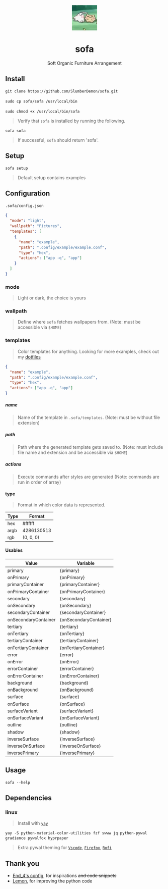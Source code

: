 <div align="center">

<img src="sofa.png" width="80">

# sofa

Soft Organic Furniture Arrangement

</div>

## Install

```
git clone https://github.com/SlumberDemon/sofa.git

sudo cp sofa/sofa /usr/local/bin

sudo chmod +x /usr/local/bin/sofa
```

> Verify that `sofa` is installed by running the following.

```
sofa sofa
```

> If successful, `sofa` should return 'sofa'.

## Setup

```
sofa setup
```

> Default setup contains examples

## Configuration

`.sofa/config.json`

```json
{
  "mode": "light",
  "wallpath": "Pictures",
  "templates": [
    {
      "name": "example",
      "path": ".config/example/example.conf",
      "type": "hex",
      "actions": ["app -q", "app"]
    }
  ]
}
```

### mode

> Light or dark, the choice is yours

### wallpath

> Define where `sofa` fetches wallpapers from. (Note: must be accessible via `$HOME`)

### templates

> Color templates for anything. Looking for more examples, check out my [dotfiles](https://github.com/SlumberDemon/dotfiles/tree/main/.sofa/templates)

```json
{
  "name": "example",
  "path": ".config/example/example.conf",
  "type": "hex",
  "actions": ["app -q", "app"]
}
```

##### name

> Name of the template in `.sofa/templates`. (Note: must be without file extension)

##### path

> Path where the generated template gets saved to. (Note: must include file name and extension and be accessible via `$HOME`)

##### actions

> Execute commands after styles are generated (Note: commands are run in order of array)

#### type

> Format in which color data is represented.

| Type                 | Format                 |
| -------------------- | ---------------------- |
| hex                  | #ffffff                | 
| argb                 | 4286130513             | 
| rgb                  | (0, 0, 0)              | 

#### Usables

| Value                | Variable               |
| -------------------- | ---------------------- |
| primary              | {primary}              |
| onPrimary            | {onPrimary}            |
| primaryContainer     | {primaryContainer}     |
| onPrimaryContainer   | {onPrimaryContainer}   |
| secondary            | {secondary}            |
| onSecondary          | {onSecondary}          |
| secondaryContainer   | {secondaryContainer}   |
| onSecondaryContainer | {onSecondaryContainer} |
| tertiary             | {tertiary}             |
| onTertiary           | {onTertiary}           |
| tertiaryContainer    | {tertiaryContainer}    |
| onTertiaryContainer  | {onTertiaryContainer}  |
| error                | {error}                |
| onError              | {onError}              |
| errorContainer       | {errorContainer}       |
| onErrorContainer     | {onErrorContainer}     |
| background           | {background}           |
| onBackground         | {onBackground}         |
| surface              | {surface}              |
| onSurface            | {onSurface}            |
| surfaceVariant       | {surfaceVariant}       |
| onSurfaceVariant     | {onSurfaceVariant}     |
| outline              | {outline}              |
| shadow               | {shadow}               |
| inverseSurface       | {inverseSurface}       |
| inverseOnSurface     | {inverseOnSurface}     |
| inversePrimary       | {inversePrimary}       |

## Usage

```
sofa --help
```

## Dependencies

### linux

> Install with [`yay`](https://github.com/Jguer/yay)

```
yay -S python-material-color-utilities fzf swww jq python-pywal gradience pywalfox hyprpaper
```

> Extra pywal theming for [`Vscode`](https://marketplace.visualstudio.com/items?itemName=dlasagno.wal-theme), [`Firefox`](https://addons.mozilla.org/en-US/firefox/addon/pywalfox/), [`Rofi`](https://github.com/dylanaraps/pywal/wiki/Customization#rofi)

## Thank you

- [End_4's config](https://github.com/end-4/dots-hyprland), for inspirations ~~and code snippets~~
- [Lemon](https://github.com/lemonyte/), for improving the python code

